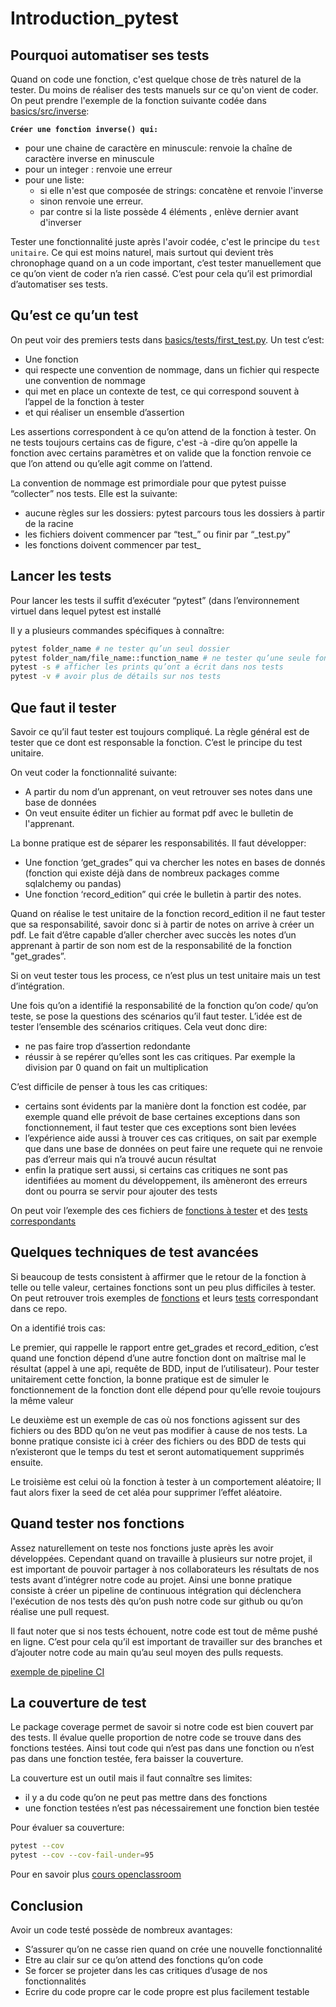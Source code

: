 # Introduction_pytest

## Pourquoi automatiser ses tests

Quand on code une fonction, c'est quelque chose de très naturel de la tester. Du moins de réaliser des tests manuels sur ce qu'on vient de coder.
On peut prendre l'exemple de la fonction suivante codée dans [basics/src/inverse](basics/src/inverse.py):

**`Créer une fonction inverse() qui:`**
- pour une chaine de caractère en minuscule: renvoie la chaîne de caractère inverse en minuscule
- pour un integer : renvoie une erreur
- pour une liste:
  - si elle n'est que composée de strings: concatène et renvoie l'inverse
  - sinon renvoie une erreur.
  - par contre si la liste possède 4 éléments , enlève dernier avant d'inverser

Tester une fonctionnalité juste après l'avoir codée, c'est le principe du `test unitaire`. Ce qui est moins naturel, mais surtout qui devient très chronophage quand on a un code important, c’est tester manuellement que ce qu’on vient de coder n’a rien cassé.
C’est pour cela qu’il est primordial d’automatiser ses tests.


## Qu’est ce qu’un test

On peut voir des premiers tests dans [basics/tests/first_test.py](basics/tests/first_test.py).
Un test c’est:
- Une fonction
- qui respecte une convention de nommage, dans un fichier qui respecte une convention de nommage
- qui met en place un contexte de test, ce qui correspond souvent à l’appel de la fonction à tester
- et qui réaliser un ensemble d’assertion

Les assertions correspondent à ce qu’on attend de la fonction à tester. On ne tests toujours certains cas de figure, c'est -à -dire qu’on appelle la fonction avec certains paramètres et on valide que la fonction renvoie ce que l’on attend ou qu’elle agit comme on l’attend.

La convention de nommage est primordiale pour que pytest puisse “collecter” nos tests. Elle est la suivante:
- aucune règles sur les dossiers: pytest parcours tous les dossiers à partir de la racine
- les fichiers doivent commencer par “test_”  ou finir par “_test.py”
- les fonctions doivent commencer par test_

## Lancer les tests

Pour lancer les tests il suffit d’exécuter “pytest” (dans l’environnement virtuel dans lequel pytest est installé

Il y a plusieurs commandes spécifiques à connaître:

```bash
pytest folder_name # ne tester qu’un seul dossier
pytest folder_nam/file_name::function_name # ne tester qu’une seule fonction
pytest -s # afficher les prints qu’ont a écrit dans nos tests
pytest -v # avoir plus de détails sur nos tests
```

## Que faut il tester

Savoir ce qu’il faut tester est toujours compliqué. La règle général est de tester que ce dont est responsable la fonction. C’est le principe du test unitaire. 

On veut coder la fonctionnalité suivante:
- A partir du nom d’un apprenant, on veut retrouver ses notes dans une base de données 
- On veut ensuite éditer un fichier au format pdf avec le bulletin de l'apprenant. 

La bonne pratique est de séparer les responsabilités. Il faut développer:
- Une fonction ‘get_grades” qui va chercher les notes en bases de donnés (fonction qui existe déjà dans de nombreux packages comme sqlalchemy ou pandas)
- Une fonction ‘record_edition” qui crée le bulletin à partir des notes.

Quand on réalise le test unitaire de la fonction record_edition il ne faut tester que sa responsabilité, savoir donc si à partir de notes on arrive à créer un pdf. Le fait d’être capable d’aller chercher avec succès les notes d’un apprenant à partir de son nom est de la responsabilité de la fonction  "get_grades”. 

Si on veut tester tous les process, ce n’est plus un test unitaire mais un test d’intégration.

Une fois qu’on a identifié la responsabilité de la fonction qu’on code/ qu’on teste, se pose la questions des scénarios qu’il faut tester. L’idée est de tester l’ensemble des scénarios critiques. Cela veut donc dire:
- ne pas faire trop d’assertion redondante
- réussir à se repérer qu’elles sont les cas critiques. Par exemple la division par 0 quand on fait un multiplication

C’est difficile de penser à tous les cas critiques:
- certains sont évidents par la manière dont la fonction est codée, par exemple quand elle prévoit de base certaines exceptions dans son fonctionnement, il faut tester que ces exceptions sont bien levées
- l’expérience aide aussi à trouver ces cas critiques, on sait par exemple que dans une base de données on peut faire une requete qui ne renvoie pas d’erreur mais qui n’a trouvé aucun résultat
- enfin la pratique sert aussi, si certains cas critiques ne sont pas identifiées au moment du développement, ils amèneront des erreurs dont ou pourra se servir pour ajouter des tests

On peut voir l’exemple des ces fichiers de [fonctions à tester](exercices/src/fonctions_simples.py) et des [tests correspondants](exercices/tests/test_fonctions_simples.py)


## Quelques techniques de test avancées

Si beaucoup de tests consistent à affirmer que le retour de la fonction à telle ou telle valeur, certaines fonctions sont un peu plus difficiles à tester. On peut retrouver trois exemples de [fonctions](exercices/src/fonctions_difficiles.py)  et leurs [tests](exercices/tests/test_fonctions_difficiles.py) correspondant dans ce repo.

On a identifié trois cas:

Le premier, qui rappelle le rapport entre get_grades et record_edition, c’est quand une fonction dépend d’une autre fonction dont on maîtrise mal le résultat (appel à une api, requête de BDD, input de l’utilisateur). Pour tester unitairement cette fonction, la bonne pratique est de simuler le fonctionnement de la fonction dont elle dépend pour qu’elle revoie toujours la même valeur


Le deuxième est un exemple de cas où nos fonctions agissent sur des fichiers ou des BDD qu’on ne veut pas modifier à cause de nos tests. La bonne pratique consiste ici à créer des fichiers ou des BDD de tests qui n’existeront que le temps du test et seront automatiquement supprimés ensuite.


Le troisième est celui où la fonction à tester à un comportement aléatoire; Il faut alors fixer la seed de cet aléa pour supprimer l’effet aléatoire. 

## Quand tester nos fonctions

Assez naturellement on teste nos fonctions juste après les avoir développées. Cependant quand on travaille à plusieurs sur notre projet, il est important de pouvoir partager à nos collaborateurs les résultats de nos tests avant d’intégrer notre code au projet. Ainsi une bonne pratique consiste à créer un pipeline de continuous intégration qui déclenchera l'exécution de nos tests dès qu’on push notre code sur github ou qu’on réalise une pull request.

Il faut noter que si nos tests échouent, notre code est tout de même pushé en ligne. C’est pour cela qu’il est important de travailler sur des branches et d’ajouter notre code au main qu’au seul moyen des pulls requests.

[exemple de pipeline CI](.github/workflows/ci.yaml)

## La couverture de test

Le package coverage permet de savoir si notre code est bien couvert par des tests.
Il évalue quelle proportion de notre code se trouve dans des fonctions testées. Ainsi tout code qui n’est pas dans une fonction ou n’est pas dans une fonction testée, fera baisser la couverture.

La couverture est un outil mais il faut connaître ses limites:
- il y a du code qu’on ne peut pas mettre dans des fonctions
- une fonction testées n’est pas nécessairement une fonction bien testée

Pour évaluer sa couverture:

```bash
pytest --cov
pytest --cov --cov-fail-under=95
```

Pour en savoir plus [cours openclassroom](https://openclassrooms.com/fr/courses/7747411-test-your-python-project/7895249-measure-your-code-coverage)

## Conclusion

Avoir un code testé possède de nombreux avantages:
- S’assurer qu’on ne casse rien quand on crée une nouvelle fonctionnalité
- Etre au clair sur ce qu’on attend des fonctions qu’on code
- Se forcer se projeter dans les cas critiques d’usage de nos fonctionnalités
- Ecrire du code propre car le code propre est plus facilement testable 
